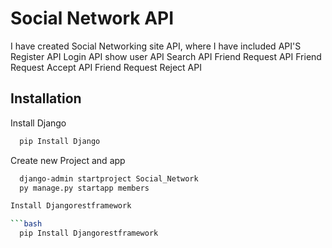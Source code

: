 

# Social Network API

I have created Social Networking site API, where I have included API'S
Register API
Login API
show user API
Search API
Friend Request API
Friend Request Accept API
Friend Request Reject API



## Installation

Install Django

```bash
  pip Install Django
```

Create new Project and app

```bash
  django-admin startproject Social_Network
  py manage.py startapp members

Install Djangorestframework

```bash
  pip Install Djangorestframework
```

    
